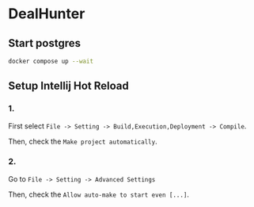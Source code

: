 # DealHunter

## Start postgres

```bash
docker compose up --wait
```

## Setup Intellij Hot Reload

### 1.

First select `File -> Setting -> Build,Execution,Deployment -> Compile`.

Then, check the `Make project automatically`.

### 2.

Go to `File -> Setting -> Advanced Settings`

Then, check the `Allow auto-make to start even [...]`.